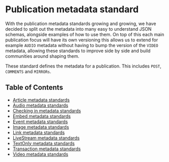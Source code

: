 # Publication metadata standard

With the publication metadata standards growing and growing, we have decided to split out the metadata into many easy to understand JSON schemas, alongside examples of how to use them. On top of this each main publication focus will have its own versioning this allows us to extend for example `AUDIO` metadata without having to bump the version of the `VIDEO` metadata, allowing these standards to improve side by side and build communities around shaping them.

These standard defines the metadata for a publication. This includes `POST`, `COMMENTS` and `MIRRORs`.

## Table of Contents

- [Article metadata standards](./article/README.md)
- [Audio metadata standards](./audio/README.md)
- [Checking in metadata standards](./checking-in/README.md)
- [Embed metadata standards](./embed/README.md)
- [Event metadata standards](./event/README.md)
- [Image metadata standards](./image/README.md)
- [Link metadata standards](./link/README.md)
- [LiveStream metadata standards](./live-stream/README.md)
- [TextOnly metadata standards](./text-only/README.md)
- [Transaction metadata standards](./transaction/README.md)
- [Video metadata standards](./video/README.md)
